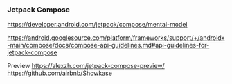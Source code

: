 
### Jetpack Compose

https://developer.android.com/jetpack/compose/mental-model
    
https://android.googlesource.com/platform/frameworks/support/+/androidx-main/compose/docs/compose-api-guidelines.md#api-guidelines-for-jetpack-compose

Preview
https://alexzh.com/jetpack-compose-preview/
https://github.com/airbnb/Showkase